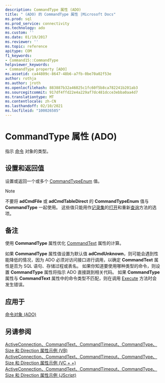 ```yaml
---
description: CommandType 属性 (ADO)
title: " (ADO) 的 CommandType 属性 |Microsoft Docs"
ms.prod: sql
ms.prod_service: connectivity
ms.technology: ado
ms.custom: ''
ms.date: 01/19/2017
ms.reviewer: ''
ms.topic: reference
apitype: COM
f1_keywords:
- Command15::CommandType
helpviewer_keywords:
- CommandType property [ADO]
ms.assetid: ca44809c-8647-48b6-a7fb-0be70a02f53e
author: rothja
ms.author: jroth
ms.openlocfilehash: 883887b32a46025c1fc60f5b8ca782241b201ab3
ms.sourcegitcommit: 917df4ffd22e4a229af7dc481dcce3ebba0aa4d7
ms.translationtype: MT
ms.contentlocale: zh-CN
ms.lasthandoff: 02/10/2021
ms.locfileid: "100026585"
---
```

# <a name="commandtype-property-ado"></a>CommandType 属性 (ADO)
指示 [命令](./command-object-ado.md) 对象的类型。  
  
## <a name="settings-and-return-values"></a>设置和返回值  
 设置或返回一个或多个 [CommandTypeEnum](./commandtypeenum.md) 值。  
  
> [!NOTE]
>  不要将 **adCmdFile** 或 **adCmdTableDirect** 的 **CommandTypeEnum** 值与 **CommandType** 一起使用。 这些值只能用作[记录集](./recordset-object-ado.md)的[打开](./open-method-ado-recordset.md)和重新[查询](./requery-method.md)方法的选项。  
  
## <a name="remarks"></a>备注  
 使用 **CommandType** 属性优化 [CommandText](./commandtext-property-ado.md) 属性的计算。  
  
 如果 **CommandType** 属性值设置为默认值 **adCmdUnknown**，则可能会遇到性能降低的情况，因为 ADO 必须对访问接口进行调用，以确定 **CommandText** 属性是否为 SQL 语句、存储过程或表名。 如果你知道要使用哪种类型的命令，则设置 **CommandType** 属性将指示 ADO 直接跳到相关代码。 如果 **CommandType** 属性与 **CommandText** 属性中的命令类型不匹配，则在调用 [Execute](./execute-method-ado-command.md) 方法时会发生错误。  
  
## <a name="applies-to"></a>应用于  
 [命令对象 (ADO)](./command-object-ado.md)  
  
## <a name="see-also"></a>另请参阅  
 [ActiveConnection、CommandText、CommandTimeout、CommandType、Size 和 Direction 属性示例 (VB) ](./activeconnection-commandtext-commandtimeout-commandtype-size-example-vb.md)   
 [ActiveConnection、CommandText、CommandTimeout、CommandType、Size 和 Direction 属性示例 (VC + +) ](./activeconnection-commandtext-commandtimeout-commandtype-size-example-vc.md)   
 [ActiveConnection、CommandText、CommandTimeout、CommandType、Size 和 Direction 属性示例 (JScript) ](./activeconnection-commandtext-timeout-type-size-example-jscript.md)